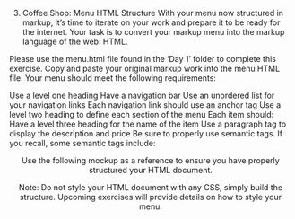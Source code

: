 3. Coffee Shop: Menu HTML Structure
   With your menu now structured in markup, it’s time to iterate on your work and prepare it to be ready for the internet. Your task is to convert your markup menu into the markup language of the web: HTML.

Please use the menu.html file found in the ‘Day 1’ folder to complete this exercise. Copy and paste your original markup work into the menu HTML file. Your menu should meet the following requirements:

Use a level one heading
Have a navigation bar
Use an unordered list for your navigation links
Each navigation link should use an anchor tag
Use a level two heading to define each section of the menu
Each item should:
Have a level three heading for the name of the item
Use a paragraph tag to display the description and price
Be sure to properly use semantic tags. If you recall, some semantic tags include:

<header>
<nav>
<main>
<section>
<footer>
Use the following mockup as a reference to ensure you have properly structured your HTML document.

Note: Do not style your HTML document with any CSS, simply build the structure. Upcoming exercises will provide details on how to style your menu.
